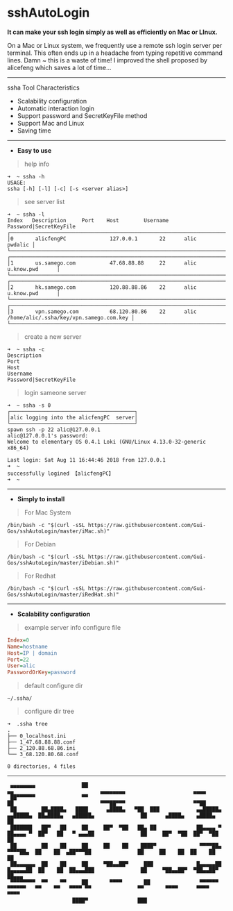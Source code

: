 # sshAutoLogin

**It can make your ssh login simply as well as efficiently on Mac or LInux.**

On a Mac or Linux system, we frequently use a remote ssh login server per terminal.
This often ends up in a headache from typing repetitive command lines.
Damn ~ this is a waste of time!
I improved the shell proposed by alicefeng which saves a lot of time...

___

ssha Tool Characteristics
- Scalability configuration
- Automatic interaction login
- Support password and SecretKeyFile method
- Support Mac and Linux
- Saving time

___

- **Easy to use**

> help info
~~~shell
➜  ~ ssha -h
USAGE:
ssha [-h] [-l] [-c] [-s <server alias>]
~~~

> see server list
~~~shell
➜  ~ ssha -l
Index	Description		Port	Host		Username	Password|SecretKeyFile
┌────────────────────────────────────────────────────────────────────────┐
│0       alicfengPC              127.0.0.1       22      alic    pwdalic │
└────────────────────────────────────────────────────────────────────────┘
┌────────────────────────────────────────────────────────────────────────────────┐
│1       us.samego.com           47.68.88.88     22      alic    u.know.pwd      │
└────────────────────────────────────────────────────────────────────────────────┘
┌────────────────────────────────────────────────────────────────────────────────┐
│2       hk.samego.com           120.88.88.86    22      alic    u.know.pwd      │
└────────────────────────────────────────────────────────────────────────────────┘
┌────────────────────────────────────────────────────────────────────────────────────────────────────────┐
│3       vpn.samego.com          68.120.80.86    22      alic    /home/alic/.ssha/key/vpn.samego.com.key │
└────────────────────────────────────────────────────────────────────────────────────────────────────────┘
~~~

> create a new server
~~~shell
➜  ~ ssha -c
Description		
Port	
Host		
Username	
Password|SecretKeyFile
~~~

> login sameone server
~~~
➜  ~ ssha -s 0
┌────────────────────────────────────────┐
│alic logging into the alicfengPC  server│
└────────────────────────────────────────┘
spawn ssh -p 22 alic@127.0.0.1
alic@127.0.0.1's password: 
Welcome to elementary OS 0.4.1 Loki (GNU/Linux 4.13.0-32-generic x86_64)

Last login: Sat Aug 11 16:44:46 2018 from 127.0.0.1
➜  ~ 
successfully logined 【alicfengPC】
➜  ~ 
~~~

___

- **Simply to install**
> For Mac System
~~~shell
/bin/bash -c "$(curl -sSL https://raw.githubusercontent.com/Gui-Gos/sshAutoLogin/master/iMac.sh)"
~~~

> For Debian
~~~shell
/bin/bash -c "$(curl -sSL https://raw.githubusercontent.com/Gui-Gos/sshAutoLogin/master/iDebian.sh)"
~~~

> For Redhat
~~~shell
/bin/bash -c "$(curl -sSL https://raw.githubusercontent.com/Gui-Gos/sshAutoLogin/master/iRedHat.sh)"
~~~

___

- **Scalability configuration**
> example server info configure file
~~~ini
Index=0
Name=hostname
Host=IP | domain
Port=22
User=alic
PasswordOrKey=password
~~~

> default configure dir
~~~shell
~/.ssha/
~~~

> configure dir tree
~~~shell
➜  .ssha tree
.
├── 0_localhost.ini
├── 1_47.68.88.88.conf
├── 2_120.88.68.86.ini
└── 3_68.120.80.68.conf

0 directories, 4 files
~~~

___

~~~shell                                                                                                                                                    
 ▄▄▄▄▄▄▄▄               ██                                                       ▄▄                            ▄▄▄▄▄▄▄▄                      ▄▄▄▄     
 ██▀▀▀▀▀▀               ▀▀                                                       ██                            ▀▀▀██▀▀▀                      ▀▀██     
 ██        ██▄████▄   ████      ▄████▄   ▀██  ███            ▄▄█████▄  ▄▄█████▄  ██▄████▄   ▄█████▄               ██      ▄████▄    ▄████▄     ██     
 ███████   ██▀   ██     ██     ██▀  ▀██   ██▄ ██             ██▄▄▄▄ ▀  ██▄▄▄▄ ▀  ██▀   ██   ▀ ▄▄▄██               ██     ██▀  ▀██  ██▀  ▀██    ██     
 ██        ██    ██     ██     ██    ██    ████▀              ▀▀▀▀██▄   ▀▀▀▀██▄  ██    ██  ▄██▀▀▀██               ██     ██    ██  ██    ██    ██     
 ██▄▄▄▄▄▄  ██    ██     ██     ▀██▄▄██▀     ███              █▄▄▄▄▄██  █▄▄▄▄▄██  ██    ██  ██▄▄▄███               ██     ▀██▄▄██▀  ▀██▄▄██▀    ██▄▄▄  
 ▀▀▀▀▀▀▀▀  ▀▀    ▀▀     ██       ▀▀▀▀       ██                ▀▀▀▀▀▀    ▀▀▀▀▀▀   ▀▀    ▀▀   ▀▀▀▀ ▀▀               ▀▀       ▀▀▀▀      ▀▀▀▀       ▀▀▀▀  
                     ████▀                ███                                                                                                         
                                                                                                                                               
~~~


